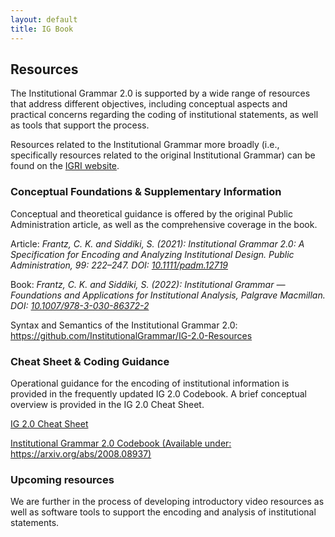 ```yaml
---
layout: default
title: IG Book
---
```


## Resources

The Institutional Grammar 2.0 is supported by a wide range of resources that address different objectives, including conceptual aspects and practical concerns regarding the coding of institutional statements, as well as tools that support the process.

Resources related to the Institutional Grammar more broadly (i.e., specifically resources related to the original Institutional Grammar) can be found on the [IGRI website](https://institutionalgrammar.org/resources/).

### Conceptual Foundations & Supplementary Information

Conceptual and theoretical guidance is offered by the original Public Administration article, as well as the comprehensive coverage in the book.

Article: *Frantz, C. K. and Siddiki, S. (2021): Institutional Grammar 2.0: A Specification for Encoding and Analyzing Institutional Design. Public Administration, 99: 222–247. DOI: <a href="https://doi.org/10.1111/padm.12719" target="_blank">10.1111/padm.12719</a>*

Book: *Frantz, C. K. and Siddiki, S. (2022): Institutional Grammar — Foundations and Applications for Institutional Analysis, Palgrave Macmillan. DOI: <a href="https://doi.org/10.1007/978-3-030-86372-2" target="_blank">10.1007/978-3-030-86372-2</a>*

Syntax and Semantics of the Institutional Grammar 2.0: <a href="https://github.com/InstitutionalGrammar/IG-2.0-Resources" target="_blank">https://github.com/InstitutionalGrammar/IG-2.0-Resources</a>

### Cheat Sheet & Coding Guidance

Operational guidance for the encoding of institutional information is provided in the frequently updated IG 2.0 Codebook. A brief conceptual overview is provided in the IG 2.0 Cheat Sheet.

[IG 2.0 Cheat Sheet](https://newinstitutionalgrammar.org/resources/IG%202.0%20Quick%20Reference.pdf)

[Institutional Grammar 2.0 Codebook (Available under: https://arxiv.org/abs/2008.08937)](https://arxiv.org/abs/2008.08937)

### Upcoming resources

We are further in the process of developing introductory video resources as well as software tools to support the encoding and analysis of institutional statements.

